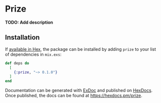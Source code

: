 # Prize

**TODO: Add description**

## Installation

If [available in Hex](https://hex.pm/docs/publish), the package can be installed
by adding `prize` to your list of dependencies in `mix.exs`:

```elixir
def deps do
  [
    {:prize, "~> 0.1.0"}
  ]
end
```

Documentation can be generated with [ExDoc](https://github.com/elixir-lang/ex_doc)
and published on [HexDocs](https://hexdocs.pm). Once published, the docs can
be found at <https://hexdocs.pm/prize>.

